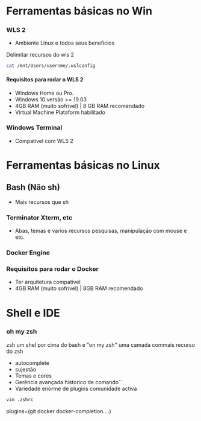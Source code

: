 # Ferramentas básicas no Win

### WLS 2

- Ambiente Linux e todos seus beneficios

Delimitar recursos do wls 2

```bash
cat /mnt/Users/usernme/.wslconfig
```

#### Requisitos para rodar o WLS 2

- Windows Home ou Pro.
- Windows 10 versão >= 19.03
- 4GB RAM (muito sofrivel) | 8 GB RAM recomendado
- Virtual Machine Plataform habilitado

### Windows Terminal

- Compativel com WLS 2

# Ferramentas básicas no Linux

## Bash (Não sh)

- Mais recursos que sh

### Terminator Xterm, etc

- Abas, temas e varios recursos pesquisas, manipulação com mouse e etc.

### Docker Engine

### Requisitos para rodar o Docker

- Ter arquitetura compativel
- 4GB RAM (muito sofrivel) | 8GB RAM recomendado

# Shell e IDE

### oh my zsh

zsh um shel por cima do bash e "on my zsh" uma camada commais recurso do zsh

- autocomplete
- sujestão
- Temas e cores
- Gerência avançada historico de comando``
- Variedade enorme de plugins comunidade activa

```bash
vim .zshrc
```

plugins=(git docker docker-completion....)

